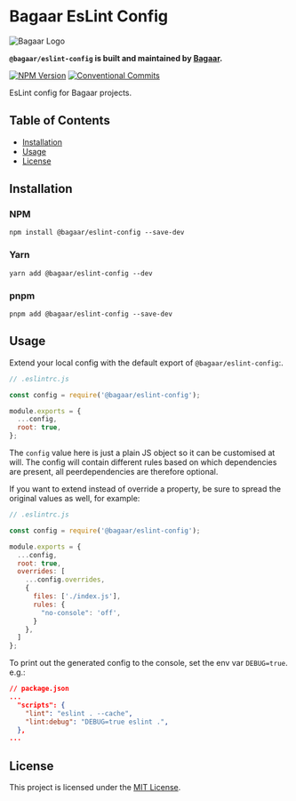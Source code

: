 # Bagaar EsLint Config

![Bagaar Logo](https://bagaar.be/hubfs/logo-bagaar-black.svg)

**`@bagaar/eslint-config` is built and maintained by [Bagaar](https://bagaar.be).**

[![NPM Version](https://badge.fury.io/js/%40bagaar%2Feslint-config.svg)](https://badge.fury.io/js/%40bagaar%2Feslint-config) [![Conventional Commits](https://img.shields.io/badge/Conventional%20Commits-1.0.0-yellow.svg)](https://conventionalcommits.org)

EsLint config for Bagaar projects.

## Table of Contents

- [Installation](#installation)
- [Usage](#usage)
- [License](#license)

## Installation

### NPM

```shell
npm install @bagaar/eslint-config --save-dev
```

### Yarn

```shell
yarn add @bagaar/eslint-config --dev
```

### pnpm

```shell
pnpm add @bagaar/eslint-config --save-dev
```

## Usage

Extend your local config with the default export of `@bagaar/eslint-config`:.

```javascript
// .eslintrc.js

const config = require('@bagaar/eslint-config');

module.exports = {
  ...config,
  root: true,
};

```

The `config` value here is just a plain JS object so it can be customised at will. The config will contain different rules based on which dependencies are present, all peerdependencies are therefore optional.

If you want to extend instead of override a property, be sure to spread the original values as well, for example:

```javascript
// .eslintrc.js

const config = require('@bagaar/eslint-config');

module.exports = {
  ...config,
  root: true,
  overrides: [
    ...config.overrides,
    {
      files: ['./index.js'],
      rules: {
        "no-console": 'off',
      }
    },
  ]
};

```

To print out the generated config to the console, set the env var `DEBUG=true`. e.g.:

```json
// package.json
...
  "scripts": {
    "lint": "eslint . --cache",
    "lint:debug": "DEBUG=true eslint .",
  },
...

```

## License

This project is licensed under the [MIT License](./LICENSE.md).

